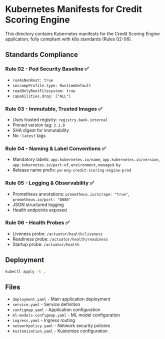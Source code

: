# Kubernetes Manifests for Credit Scoring Engine

This directory contains Kubernetes manifests for the Credit Scoring Engine application, fully compliant with k8s standards (Rules 02-06).

## Standards Compliance

### Rule 02 - Pod Security Baseline ✅
- `runAsNonRoot: true`
- `seccompProfile.type: RuntimeDefault`
- `readOnlyRootFilesystem: true`
- `capabilities.drop: ["ALL"]`

### Rule 03 - Immutable, Trusted Images ✅
- Uses trusted registry: `registry.bank.internal`
- Pinned version tag: `3.1.0`
- SHA digest for immutability
- No `:latest` tags

### Rule 04 - Naming & Label Conventions ✅
- Mandatory labels: `app.kubernetes.io/name`, `app.kubernetes.io/version`, `app.kubernetes.io/part-of`, `environment`, `managed-by`
- Release name prefix: `pe-eng-credit-scoring-engine-prod`

### Rule 05 - Logging & Observability ✅
- Prometheus annotations: `prometheus.io/scrape: "true"`, `prometheus.io/port: "8080"`
- JSON structured logging
- Health endpoints exposed

### Rule 06 - Health Probes ✅
- Liveness probe: `/actuator/health/liveness`
- Readiness probe: `/actuator/health/readiness`
- Startup probe: `/actuator/health`

## Deployment

```bash
kubectl apply -k .
```

## Files

- `deployment.yaml` - Main application deployment
- `service.yaml` - Service definition
- `configmap.yaml` - Application configuration
- `ml-models-configmap.yaml` - ML model configuration
- `ingress.yaml` - Ingress routing
- `networkpolicy.yaml` - Network security policies
- `kustomization.yaml` - Kustomize configuration
